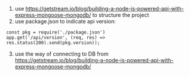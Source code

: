 1. use https://getstream.io/blog/building-a-node-js-powered-api-with-express-mongoose-mongodb/ to structure the project
2. use package.json to indicate api version: 
```
const pkg = require('./package.json')
app.get('/api/version', (req, res) => res.status(200).send(pkg.version));

```
3. use the way of connecting to DB from https://getstream.io/blog/building-a-node-js-powered-api-with-express-mongoose-mongodb/
